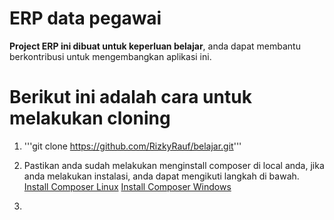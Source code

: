 # ERP data pegawai

**Project ERP ini dibuat untuk keperluan belajar**, anda dapat membantu berkontribusi untuk mengembangkan aplikasi ini.

# Berikut ini adalah cara untuk melakukan cloning
 
 1. '''git clone https://github.com/RizkyRauf/belajar.git'''

 2. Pastikan anda sudah melakukan menginstall composer di local anda, jika anda melakukan instalasi, anda dapat mengikuti langkah di bawah.
    [Install Composer Linux](https://getcomposer.org/doc/00-intro.md#installation-linux-unix-macos)
    [Install Composer Windows](https://getcomposer.org/doc/00-intro.md#installation-windows)
 3. 
